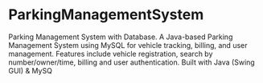 # ParkingManagementSystem
Parking Management System with Database. A Java-based Parking Management System using MySQL for vehicle tracking, billing, and user management. Features include vehicle registration, search by number/owner/time, billing and  user authentication. Built with Java (Swing GUI) &amp; MySQ
